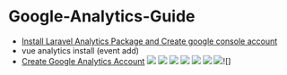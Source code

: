 # Google-Analytics-Guide
	
 - [Install Laravel Analytics Package and Create google console account](laravel-analytics.md)
 - vue analytics install (event add)
 - [Create Google Analytics Account](create-googleAnalytics.md)
 ![](https://img.shields.io/github/laravel/pandao/laravel.md.svg) ![](/forks/pandao/editor.md.svg) ![](https://img.shields.io/github/tag/pandao/editor.md.svg) ![](https://img.shields.io/github/release/pandao/editor.md.svg) ![](https://img.shields.io/github/issues/pandao/editor.md.svg) ![](https://img.shields.io/bower/v/editor.md.svg)
![](laravel)![]
<!--stackedit_data:
eyJoaXN0b3J5IjpbMTg2NzA1NTc0MSw3MzU3MDI5MzQsLTg1OD
Y1NzAzOCwxNzk3MTI1NzI0XX0=
-->